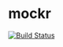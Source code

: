 # mockr

[![Build Status](https://travis-ci.org/radiant-persimmons/mockr.svg?branch=develop)](https://travis-ci.org/radiant-persimmons/mockr)
